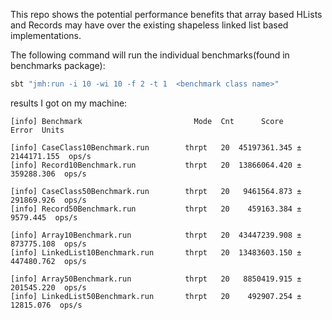 This repo shows the potential performance benefits that array based HLists and Records
may have over the existing shapeless linked list based implementations.


The following command will run the individual benchmarks(found in benchmarks package):
```bash
sbt "jmh:run -i 10 -wi 10 -f 2 -t 1  <benchmark class name>"
```


results I got on my machine:
```
[info] Benchmark                         Mode  Cnt      Score       Error  Units

[info] CaseClass10Benchmark.run        thrpt   20  45197361.345 ± 2144171.155  ops/s
[info] Record10Benchmark.run           thrpt   20  13866064.420 ±  359288.306  ops/s

[info] CaseClass50Benchmark.run        thrpt   20   9461564.873 ±  291869.926  ops/s
[info] Record50Benchmark.run           thrpt   20    459163.384 ±    9579.445  ops/s

[info] Array10Benchmark.run            thrpt   20  43447239.908 ±  873775.108  ops/s
[info] LinkedList10Benchmark.run       thrpt   20  13483603.150 ±  447480.762  ops/s

[info] Array50Benchmark.run            thrpt   20   8850419.915 ±  201545.220  ops/s
[info] LinkedList50Benchmark.run       thrpt   20    492907.254 ±   12815.076  ops/s
```



